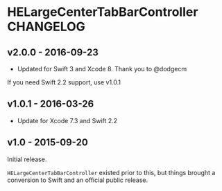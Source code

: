 # HELargeCenterTabBarController CHANGELOG

## v2.0.0 - 2016-09-23

* Updated for Swift 3 and Xcode 8. Thank you to @dodgecm

If you need Swift 2.2 support, use v1.0.1


## v1.0.1 - 2016-03-26

* Update for Xcode 7.3 and Swift 2.2


## v1.0 - 2015-09-20

Initial release.

`HELargeCenterTabBarController` existed prior to this, but things brought a conversion to Swift and an official public release.

